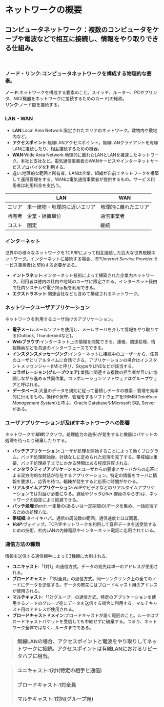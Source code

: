 # ネットワークの概要

## コンピュータネットワーク：複数のコンピュータをケーブや電波などで相互に接続し、情報をやり取りできる仕組み。
</br>

### **ノード・リンク**:コンピュータネットワークを構成する物理的な要素。  
**ノード**:ネットワークを構成する要素のこと。スイッチ、ルーター、PCやプリンタ、NIC(機器をネットワークに接続するためのカード)の総称。  
**リンク**:ノード間を接続する。  

### **LAN・WAN**  
- **LAN**:Local Area Network.限定されたエリアのネットワーク。建物内や敷地内など。
- **アクセスポイント**:無線LANアクセスポイント。無線LANクライアントを有線LANに接続したり、相互接続するための機器。
- **WAN**:Wide Area Network.地理的に離れたLANとLANを接速したネットワーク。本社と支社など。電気通信事業者のWANサービスやインターネットサービスプロバイダを利用する。
- 違い:地理的な範囲と所有者。LANは企業、組織が自前でネットワークを構築して運用管理をする。WANは電気通信事業者が提供するもの。サービス利用者は利用料金を支払う。

|       | LAN                    | WAN               |
| ----- | ---------------------- | ----------------- |
| エリア | 単一建物・地理的に近いエリア| 地理的に離れたエリア |
| 所有者 | 企業・組織単位            | 通信事業者         |
| コスト | 固定                    | 継続              |

### **インターネット**
世界中の様々なネットワークをTCP/IPによって相互接続した巨大な世界規模ネットワーク。インターネットに接続する場合、ISP(*Internet Service Provider*.サービス事業者)と契約する必要がある。  
- **イントラネット**:インターネット技術によって構築された企業内ネットワーク。利用者は徳内の社内や地域のユーザに限定される。インターネット経由で社内システムや電子掲示板を利用できる。
- **エクストラネット**:関連会社なども含めて構成されるネットワーク。

### **ネットワークユーザアプリケーション**
ネットワークを利用するユーザ向けのアプリケーション。
- **電子メール**:メールソフトを使用し、メールサーバを介して情報をやり取りする(Outlook, Thunderbirdなど)。
- **Webブラウザ**:インターネット上の情報を閲覧できる。連絡、調達処理、情報検索などを共通のインターフェースでできる。
- **インスタンスメッセージング**:インターネットに接続中のユーザーから、任意のユーザとリアルタイムに会話できる。アプリケーションの場合はインスタントメッセンジャー(IM)と呼び、SkypeやLINEなどが該当する。
- **コラボレーション(グループウェア)**:業務に関連する複数の担当者が互いに協調しながら進める共同作業。コラボレーションソフトウェアはグループウェアと呼ばれる。
- **データベース**:大量のデータを規則に従って蓄積しデータの検索・管理を効率的に行えるもの。操作や保守、管理をするソフトウェアをDBMS(*DataBase Management System*)と呼ぶ。Oracle DatabaseやMicrosoft SQL Serverがある。

### **ユーザアプリケーションが及ぼすネットワークへの影響**
ネットワークで*輻輳*(フクソウ。処理能力の過多)が発生すると機器はパケットの処理を待ったり破棄したりする。
- **バッチアプリケーション**:ユーザが処理を開始することによって動くプログラム。バッチ処理開始後、対話なしに定められた処理を完了する。帯域幅は重要、バッチ処理終了までにかかる時間はある程度許容される。
- **インタラクティブアプリケーション**:ユーザからの要求とサーバからの応答による双方向的な対話が存在するアプリケーション。特定の情報をサーバに情報を要求し、応答を待つ。輻輳が発生すると応答に時間がかかる。
- **リアルタイムアプリケーション**:*VoIP*やビデオなどのリアルタイムアプリケーションでは対話が必要になる。遅延やジッタ(*jitter*.遅延のゆらぎ)は、ネットワークの設定により回避できる。
- **バッチ処理**:*Batch*.一定量の(あるいは一定期間の)データを集め、一括処理するための処理方法。
- **帯域幅**:タイイキハバ。通信の周波数の範囲。通信速度とほぼ同義。
- ***VoIP***:ヴォイップ。TCP/IPネットワークを利用して音声データを送受信するための技術。社内LANの内線電話やインターネット電話に応用されている。

### **通信方法の種類**
情報を送信する通信相手によって3種類に大別される。
- **ユニキャスト**:「1対1」の通信方式。データの宛先は単一のアドレスが使用される。
- **ブロードキャスト**:「1対全員」の通信方式。同一リンクリンク上の全てのノードにデータを送信する。データの宛先にはブロードキャスト用のアドレスが使用される。
- **マルチキャスト**:「1対グループ」の通信方式。特定のアプリケーションを使用するノードのグループ宛にデータを送信する場合に利用する。マルチキャスト用のアドレスが使用される。
- **ブロードキャストドメイン**:ブロードキャストが届く範囲のこと。ルータはブロードキャストパケットを受信しても中継せずに破棄する。つまり、ネットワーク全体ではなく、ルータまでである。

> ### 無線LANの場合、アクセスポイントと電波をやり取りしてネットワークに接続。アクセスポイントは有線LANにおけるリピータハブに相当。

> ### ユニキャスト:1対1(特定の相手と通信)
> ### ブロードキャスト:1対全員
> ### マルチキャスト:1対N(グループ宛)
